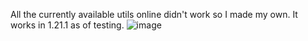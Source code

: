 All the currently available utils online didn't work so I made my own. It works in 1.21.1 as of testing.
![image](https://github.com/user-attachments/assets/64b89e4f-c37a-4dc1-93c1-b3059243479a)
